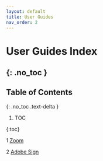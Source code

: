 ```yaml
---
layout: default
title: User Guides
nav_order: 2
---
```


# User Guides Index
{: .no_toc }
---

## Table of Contents
{: .no_toc .text-delta }

1. TOC

{:toc}


1 [Zoom](https://tanhenry1999.github.io/ex-user-guides/docs/user-docs/zoom/)

2 [Adobe Sign](https://tanhenry1999.github.io/ex-user-guides/docs/user-docs/adobe_sign/)

